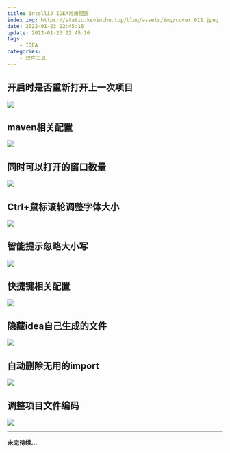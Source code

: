 ```yaml
---
title: IntelliJ IDEA常用配置
index_img: https://static.kevinchu.top/blog/assets/img/cover_011.jpeg
date: 2022-01-23 22:45:16
update: 2022-01-23 22:45:16
tags:
    - IDEA
categories:
    - 软件工具
---
```

## 开启时是否重新打开上一次项目
![](https://static.kevinchu.top/blog/public/idea-conf-01.png)



## maven相关配置
![](https://static.kevinchu.top/blog/public/idea-conf-02.png)



## 同时可以打开的窗口数量
![](https://static.kevinchu.top/blog/public/idea-conf-03.png)



## Ctrl+鼠标滚轮调整字体大小
![](https://static.kevinchu.top/blog/public/idea-conf-04.png)


## 智能提示忽略大小写
![](https://static.kevinchu.top/blog/public/idea-conf-05.png)


## 快捷键相关配置
![](https://static.kevinchu.top/blog/public/idea-conf-06.png)


## 隐藏idea自己生成的文件
![](https://static.kevinchu.top/blog/public/idea-conf-07.png)



## 自动删除无用的import
![](https://static.kevinchu.top/blog/public/idea-conf-08.png)



## 调整项目文件编码
![](https://static.kevinchu.top/blog/public/idea-conf-09.png)


---
**未完待续...**
